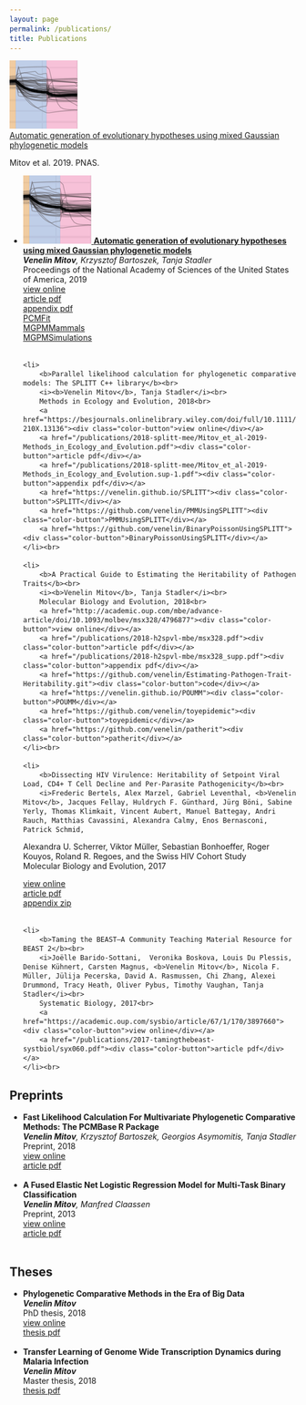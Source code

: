 ```yaml
---
layout: page
permalink: /publications/
title: Publications
---
```


<div class="container">	
  <div class="row">
		<div class="col-md-12 paperbox">
			<div class="media">
  				<a href="/publications/2019-mgpm-pnas/">
    				<img class="pull-left pad-right media-object" src="/publications/2019-mgpm-pnas/image.png">
  				</a>
 			 	<div class="media-body">
    				<div class="smallhead media-heading"><a href="/publications/2019-mgpm-pnas/" class="off">Automatic generation of evolutionary hypotheses using mixed Gaussian phylogenetic models</a></div>
    				<p class="note">Mitov et al. 2019. PNAS.</p>
  				</div>
			</div>
			<!--<div class="bigspacer"></div>
			<div class="spacer"></div>-->
    </div>
  </div>
</div>



<ul>
	<li>
		<a href="/publications/2019-mgpm-pnas/">
		<img class="pull-left pad-right media-object" src="/publications/2019-mgpm-pnas/image.png">
		<b>Automatic generation of evolutionary hypotheses using mixed Gaussian phylogenetic models</b></a><br>
		<i><b>Venelin Mitov</b>, Krzysztof Bartoszek, Tanja Stadler</i><br>
		Proceedings of the National Academy of Sciences of the United States of America, 2019<br>
		<a href="http://www.pnas.org/lookup/doi/10.1073/pnas.1813823116"><div class="color-button">view online</div></a>
		<a href="/publications/2019-mgpm-pnas/16921.full.pdf"><div class="color-button">article pdf</div></a>
		<a href="/publications/2019-mgpm-pnas/pnas.1813823116.sapp.pdf"><div class="color-button">appendix pdf</div></a>
		<a href="https://venelin.github.io/PCMFit"><div class="color-button">PCMFit</div></a>
		<a href="https://github.com/venelin/MGPMMammals"><div class="color-button">MGPMMammals</div></a>
		<a href="https://github.com/venelin/MGPMSimulations"><div class="color-button">MGPMSimulations</div></a>
	</li><br>
	
	<li>
		<b>Parallel likelihood calculation for phylogenetic comparative models: The SPLITT C++ library</b><br>
		<i><b>Venelin Mitov</b>, Tanja Stadler</i><br>
		Methods in Ecology and Evolution, 2018<br>
		<a href="https://besjournals.onlinelibrary.wiley.com/doi/full/10.1111/2041-210X.13136"><div class="color-button">view online</div></a>
		<a href="/publications/2018-splitt-mee/Mitov_et_al-2019-Methods_in_Ecology_and_Evolution.pdf"><div class="color-button">article pdf</div></a>
		<a href="/publications/2018-splitt-mee/Mitov_et_al-2019-Methods_in_Ecology_and_Evolution.sup-1.pdf"><div class="color-button">appendix pdf</div></a>
		<a href="https://venelin.github.io/SPLITT"><div class="color-button">SPLITT</div></a>
		<a href="https://github.com/venelin/PMMUsingSPLITT"><div class="color-button">PMMUsingSPLITT</div></a>
		<a href="https://github.com/venelin/BinaryPoissonUsingSPLITT"><div class="color-button">BinaryPoissonUsingSPLITT</div></a>
	</li><br>
	
	<li>
		<b>A Practical Guide to Estimating the Heritability of Pathogen Traits</b><br>
		<i><b>Venelin Mitov</b>, Tanja Stadler</i><br>
		Molecular Biology and Evolution, 2018<br>
		<a href="http://academic.oup.com/mbe/advance-article/doi/10.1093/molbev/msx328/4796877"><div class="color-button">view online</div></a>
		<a href="/publications/2018-h2spvl-mbe/msx328.pdf"><div class="color-button">article pdf</div></a>
		<a href="/publications/2018-h2spvl-mbe/msx328_supp.pdf"><div class="color-button">appendix pdf</div></a>
		<a href="https://github.com/venelin/Estimating-Pathogen-Trait-Heritability.git"><div class="color-button">code</div></a>
		<a href="https://venelin.github.io/POUMM"><div class="color-button">POUMM</div></a>
		<a href="https://github.com/venelin/toyepidemic"><div class="color-button">toyepidemic</div></a>
		<a href="https://github.com/venelin/patherit"><div class="color-button">patherit</div></a>
	</li><br>
	
	<li>
		<b>Dissecting HIV Virulence: Heritability of Setpoint Viral Load, CD4+ T Cell Decline and Per-Parasite Pathogenicity</b><br>
		<i>Frederic Bertels, Alex Marzel, Gabriel Leventhal, <b>Venelin Mitov</b>, Jacques Fellay, Huldrych F. Günthard, Jürg Böni, Sabine Yerly, Thomas Klimkait, Vincent Aubert, Manuel Battegay, Andri Rauch, Matthias Cavassini, Alexandra Calmy, Enos Bernasconi, Patrick Schmid,
Alexandra U. Scherrer, Viktor Müller, Sebastian Bonhoeffer, Roger Kouyos, Roland R. Regoes, and the Swiss HIV Cohort Study</i><br>
		Molecular Biology and Evolution, 2017<br>
		<a href="https://academic.oup.com/mbe/article/35/1/27/4210012"><div class="color-button">view online</div></a>
		<a href="/publications/2017-dissectvirulence-mbe/msx246.pdf"><div class="color-button">article pdf</div></a>
		<a href="/publications/2017-dissectvirulence-mbe/msx246_supp.zip"><div class="color-button">appendix zip</div></a>
	</li><br>
	
	<li>
		<b>Taming the BEAST—A Community Teaching Material Resource for BEAST 2</b><br>
		<i>Joëlle Barido-Sottani,  Veronika Boskova, Louis Du Plessis, Denise Kühnert, Carsten Magnus, <b>Venelin Mitov</b>, Nicola F. Müller, Jülija Pecerska, David A. Rasmussen, Chi Zhang, Alexei Drummond, Tracy Heath, Oliver Pybus, Timothy Vaughan, Tanja Stadler</i><br>
		Systematic Biology, 2017<br>
		<a href="https://academic.oup.com/sysbio/article/67/1/170/3897660"><div class="color-button">view online</div></a>
		<a href="/publications/2017-tamingthebeast-systbiol/syx060.pdf"><div class="color-button">article pdf</div></a>
	</li><br>
</ul>

<h2>Preprints</h2>
<ul>
  <li>
		<b>Fast Likelihood Calculation For Multivariate Phylogenetic Comparative Methods: The PCMBase R Package</b><br>
		<i><b>Venelin Mitov</b>, Krzysztof Bartoszek, Georgios Asymomitis, Tanja Stadler</i><br>
		Preprint, 2018<br>
		<a href=""><div class="color-button">view online</div></a>
		<a href="/publications/2018-pcmbase-arxiv/1809.09014.pdf"><div class="color-button">article pdf</div></a>
	</li><br>
	<li>
		<b>A Fused Elastic Net Logistic Regression Model for Multi-Task Binary Classification</b><br>
		<i><b>Venelin Mitov</b>, Manfred Claassen</i><br>
		Preprint, 2013<br>
		<a href="https://doi.org/arXiv:1312.7750v1"><div class="color-button">view online</div></a>
		<a href="/publications/2013-fenlogreg-arxiv/1312.7750.pdf"><div class="color-button">article pdf</div></a>
	</li><br>
</ul>

<h2>Theses</h2>
<ul>
<li>
		<b>Phylogenetic Comparative Methods in the Era of Big Data</b><br>
		<i><b>Venelin Mitov</b></i><br>
		PhD thesis, 2018<br>
		<a href="https://doi.org/10.3929/ethz-b-000315296"><div class="color-button">view online</div></a>
		<a href="/publications/2018-phd-thesis/VenelinMitov_Thesis_2018.pdf"><div class="color-button">thesis pdf</div></a>
	</li><br>
	<li>
		<b>Transfer Learning of Genome Wide Transcription Dynamics during Malaria Infection</b><br>
		<i><b>Venelin Mitov</b></i><br>
		Master thesis, 2018<br>
		<a href="/publications/2013-master-thesis/MasterThesis_VenelinMitov.pdf"><div class="color-button">thesis pdf</div></a>
	</li><br>
</ul>

